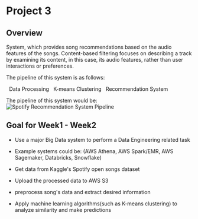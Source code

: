 # Project 3 

## Overview
System, which provides song recommendations based on the audio features of the songs. Content-based filtering focuses on describing a track by examining its content, in this case, its audio features, rather than user interactions or preferences.

The pipeline of this system is as follows:

&nbsp; Data Processing
&nbsp; K-means Clustering
&nbsp; Recommendation System



The pipeline of this system would be:
![Spotify Recommendation System Pipeline](https://user-images.githubusercontent.com/101923398/223912089-b043055d-7bf8-4cec-b6a8-6db38c27fec3.png)


## Goal for Week1 - Week2
- Use a major Big Data system to perform a Data Engineering related task
- Example systems could be: (AWS Athena, AWS Spark/EMR, AWS Sagemaker, Databricks, Snowflake)

- Get data from Kaggle's Spotify open songs dataset
- Upload the processed data to AWS S3
- preprocess song's data and extract desired information
- Apply machine learning algorithms(such as K-means clustering) to analyze similarity and make predictions 


